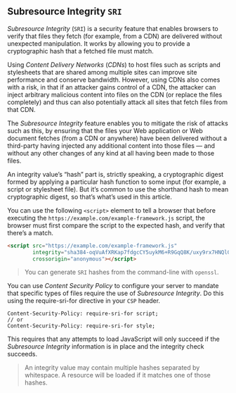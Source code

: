 ## Subresource Integrity `SRI`
_Subresource Integrity_ (`SRI`) is a security feature that enables browsers to verify that files they fetch (for example, from a CDN) are delivered without unexpected manipulation. It works by allowing you to provide a cryptographic hash that a fetched file must match.

Using _Content Delivery Networks_ (_CDNs_) to host files such as scripts and stylesheets that are shared among multiple sites can improve site performance and conserve bandwidth. However, using CDNs also comes with a risk, in that if an attacker gains control of a CDN, the attacker can inject arbitrary malicious content into files on the CDN (or replace the files completely) and thus can also potentially attack all sites that fetch files from that CDN.

The _Subresource Integrity_ feature enables you to mitigate the risk of attacks such as this, by ensuring that the files your Web application or Web document fetches (from a CDN or anywhere) have been delivered without a third-party having injected any additional content into those files — and without any other changes of any kind at all having been made to those files.

An integrity value’s “hash” part is, strictly speaking, a cryptographic digest formed by applying a particular hash function to some input (for example, a script or stylesheet file). But it’s common to use the shorthand hash to mean cryptographic digest, so that’s what’s used in this article.

You can use the following `<script>` element to tell a browser that before executing the `https://example.com/example-framework.js` script, the browser must first compare the script to the expected hash, and verify that there’s a match.
```html
<script src="https://example.com/example-framework.js"
        integrity="sha384-oqVuAfXRKap7fdgcCY5uykM6+R9GqQ8K/uxy9rx7HNQlGYl1kPzQho1wx4JwY8wC"
        crossorigin="anonymous"></script>
```

> You can generate `SRI` hashes from the command-line with `openssl`.

You can use _Content Security Policy_ to configure your server to mandate that specific types of files require the use of _Subresource Integrity_. Do this using the require-sri-for directive in your `CSP` header.
```
Content-Security-Policy: require-sri-for script;
// or
Content-Security-Policy: require-sri-for style;
```
This requires that any attempts to load JavaScript will only succeed if the _Subresource Integrity_ information is in place and the integrity check succeeds.

> An integrity value may contain multiple hashes separated by whitespace. A resource will be loaded if it matches one of those hashes.